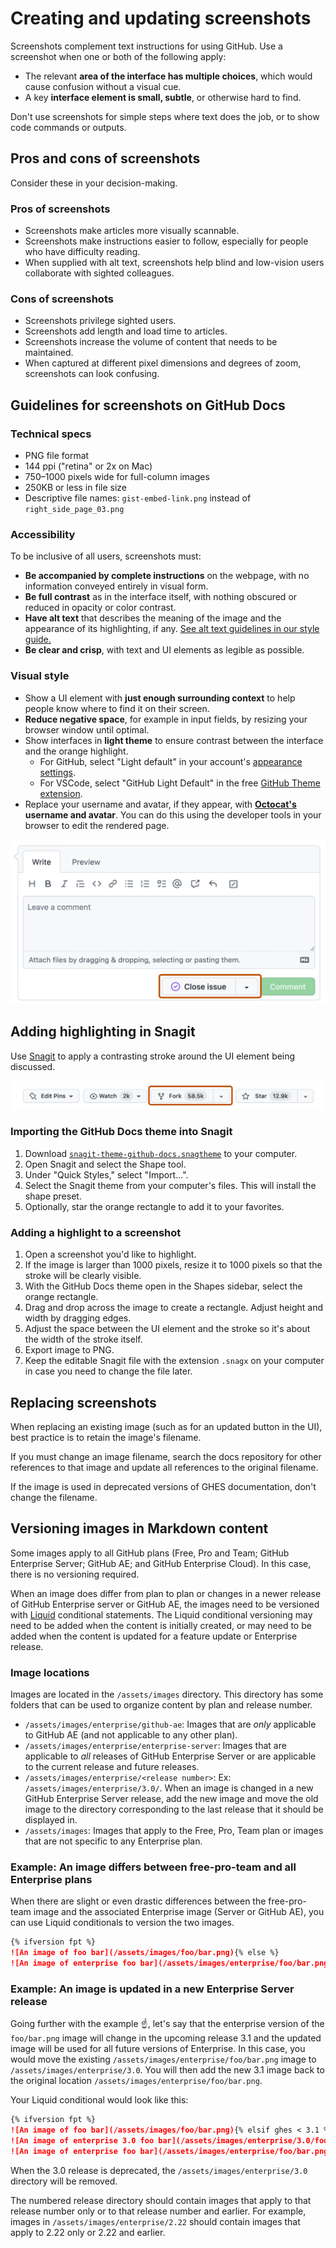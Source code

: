 # Creating and updating screenshots

Screenshots complement text instructions for using GitHub. Use a screenshot when one or both of the following apply:

- The relevant **area of the interface has multiple choices**, which would cause confusion without a visual cue.
- A key **interface element is small, subtle**, or otherwise hard to find.

Don't use screenshots for simple steps where text does the job, or to show code commands or outputs.

## Pros and cons of screenshots

Consider these in your decision-making.

### Pros of screenshots

- Screenshots make articles more visually scannable.
- Screenshots make instructions easier to follow, especially for people who have difficulty reading.
- When supplied with alt text, screenshots help blind and low-vision users collaborate with sighted colleagues.

### Cons of screenshots

- Screenshots privilege sighted users.
- Screenshots add length and load time to articles.
- Screenshots increase the volume of content that needs to be maintained.
- When captured at different pixel dimensions and degrees of zoom, screenshots can look confusing.

## Guidelines for screenshots on GitHub Docs

### Technical specs

- PNG file format
- 144 ppi ("retina" or 2x on Mac)
- 750–1000 pixels wide for full-column images
- 250KB or less in file size
- Descriptive file names: `gist-embed-link.png` instead of `right_side_page_03.png`

### Accessibility

To be inclusive of all users, screenshots must:

- **Be accompanied by complete instructions** on the webpage, with no information conveyed entirely in visual form.
- **Be full contrast** as in the interface itself, with nothing obscured or reduced in opacity or color contrast.
- **Have alt text** that describes the meaning of the image and the appearance of its highlighting, if any. [See alt text guidelines in our style guide.](./content-style-guide.md#alt-text)
- **Be clear and crisp**, with text and UI elements as legible as possible.

### Visual style

- Show a UI element with **just enough surrounding context** to help people know where to find it on their screen.
- **Reduce negative space**, for example in input fields, by resizing your browser window until optimal.
- Show interfaces in **light theme** to ensure contrast between the interface and the orange highlight.
  - For GitHub, select "Light default" in your account's [appearance settings](https://github.com/settings/appearance).
  - For VSCode, select "GitHub Light Default" in the free [GitHub Theme extension](https://marketplace.visualstudio.com/items?itemName=GitHub.github-vscode-theme).
- Replace your username and avatar, if they appear, with **[Octocat's](https://github.com/octocat) username and avatar**. You can do this using the developer tools in your browser to edit the rendered page.

 ![Screenshot of a comment box on a GitHub issue. A button labeled "Close issue" is highlighted with an orange outline.](./images/issue-comment-close-button.png)

## Adding highlighting in Snagit

Use [Snagit](https://www.techsmith.com/screen-capture.html) to apply a contrasting stroke around the UI element being discussed.

![Screenshot of four options menus on a GitHub repository. The menu labeled "Fork" shows a fork count of 58.5k and is highlighted with an orange outline.](./images/repository-fork-button.png)

### Importing the GitHub Docs theme into Snagit

1. Download [`snagit-theme-github-docs.snagtheme`](./images/snagit-theme-github-docs.snagtheme) to your computer.
2. Open Snagit and select the Shape tool.
3. Under "Quick Styles," select "Import...".
4. Select the Snagit theme from your computer's files. This will install the shape preset.
5. Optionally, star the orange rectangle to add it to your favorites.

### Adding a highlight to a screenshot

1. Open a screenshot you'd like to highlight.
2. If the image is larger than 1000 pixels, resize it to 1000 pixels so that the stroke will be clearly visible.
3. With the GitHub Docs theme open in the Shapes sidebar, select the orange rectangle.
4. Drag and drop across the image to create a rectangle. Adjust height and width by dragging edges.
5. Adjust the space between the UI element and the stroke so it's about the width of the stroke itself.
6. Export image to PNG.
7. Keep the editable Snagit file with the extension `.snagx` on your computer in case you need to change the file later.

## Replacing screenshots

When replacing an existing image (such as for an updated button in the UI), best practice is to retain the image's filename.

If you must change an image filename, search the docs repository for other references to that image and update all references to the original filename.

If the image is used in deprecated versions of GHES documentation, don't change the filename.
  
## Versioning images in Markdown content

Some images apply to all GitHub plans (Free, Pro and Team; GitHub Enterprise Server; GitHub AE; and GitHub Enterprise Cloud). In this case, there is no versioning required.

When an image does differ from plan to plan or changes in a newer release of GitHub Enterprise server or GitHub AE, the images need to be versioned with [Liquid](liquid-helpers.md) conditional statements. The Liquid conditional versioning may need to be added when the content is initially created, or may need to be added when the content is updated for a feature update or Enterprise release.

### Image locations

Images are located in the `/assets/images` directory. This directory has some folders that can be used to organize content by plan and release number.

- `/assets/images/enterprise/github-ae`: Images that are _only_ applicable to GitHub AE (and not applicable to any other plan).
- `/assets/images/enterprise/enterprise-server`: Images that are applicable to _all_ releases of GitHub Enterprise Server or are applicable to the current release and future releases.
- `/assets/images/enterprise/<release number>`: Ex: `/assets/images/enterprise/3.0/`. When an image is changed in a new GitHub Enterprise Server release, add the new image and move the old image to the directory corresponding to the last release that it should be displayed in.
- `/assets/images`: Images that apply to the Free, Pro, Team plan or images that are not specific to any Enterprise plan.

### Example: An image differs between free-pro-team and all Enterprise plans

When there are slight or even drastic differences between the free-pro-team image and the associated Enterprise image (Server or GitHub AE), you can use Liquid conditionals to version the two images.

```markdown
{% ifversion fpt %}
![An image of foo bar](/assets/images/foo/bar.png){% else %}
![An image of enterprise foo bar](/assets/images/enterprise/foo/bar.png){% endif %}
```

### Example: An image is updated in a new Enterprise Server release

Going further with the example ☝️, let's say that the enterprise version of the `foo/bar.png` image will change in the upcoming release 3.1 and the updated image will be used for all future versions of Enterprise. In this case, you would move the existing `/assets/images/enterprise/foo/bar.png` image to `/assets/images/enterprise/3.0`. You will then add the new 3.1 image back to the original location `/assets/images/enterprise/foo/bar.png`.

Your Liquid conditional would look like this:

```markdown
{% ifversion fpt %}
![An image of foo bar](/assets/images/foo/bar.png){% elsif ghes < 3.1 %}
![An image of enterprise 3.0 foo bar](/assets/images/enterprise/3.0/foo/bar.png){% else %}
![An image of enterprise foo bar](/assets/images/enterprise/foo/bar.png){% endif %}
```

When the 3.0 release is deprecated, the `/assets/images/enterprise/3.0` directory will be removed. 

The numbered release directory should contain images that apply to that release number only or to that release number and earlier. For example, images in `/assets/images/enterprise/2.22` should contain images that apply to 2.22 only or 2.22 and earlier.

